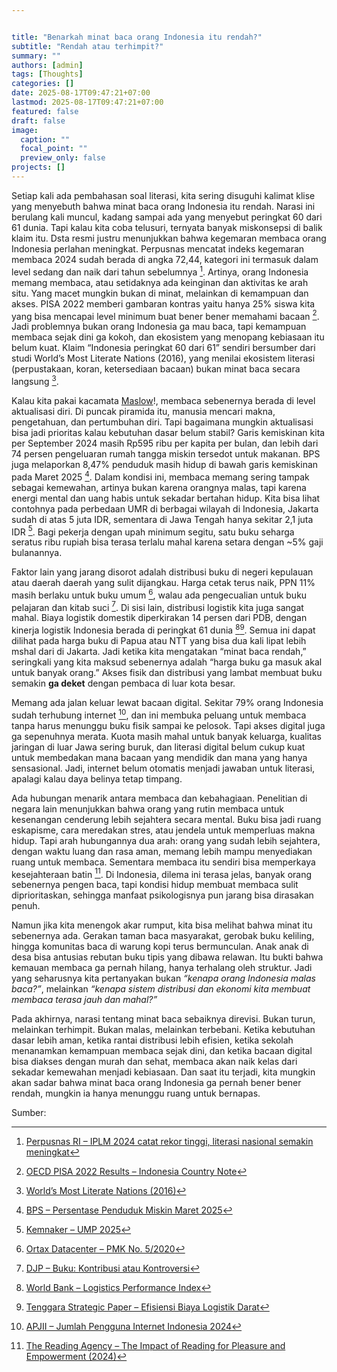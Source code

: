 ```yaml
---


title: "Benarkah minat baca orang Indonesia itu rendah?"
subtitle: "Rendah atau terhimpit?"
summary: ""
authors: [admin]
tags: [Thoughts]
categories: []
date: 2025-08-17T09:47:21+07:00
lastmod: 2025-08-17T09:47:21+07:00
featured: false
draft: false
image:
  caption: ""
  focal_point: ""
  preview_only: false
projects: []
---
```

Setiap kali ada pembahasan soal literasi, kita sering disuguhi kalimat klise yang menyebuth bahwa minat baca orang Indonesia itu rendah. Narasi ini berulang kali muncul, kadang sampai ada yang menyebut peringkat 60 dari 61 dunia. Tapi kalau kita coba telusuri, ternyata banyak miskonsepsi di balik klaim itu. Dsta resmi justru menunjukkan bahwa kegemaran membaca orang Indonesia perlahan meningkat. Perpusnas mencatat indeks kegemaran membaca 2024 sudah berada di angka 72,44, kategori ini termasuk dalam level sedang dan naik dari tahun sebelumnya [^1]. Artinya, orang Indonesia memang membaca, atau setidaknya ada keinginan dan aktivitas ke arah situ. Yang macet mungkin bukan di minat, melainkan di kemampuan dan akses. PISA 2022 memberi gambaran kontras yaitu hanya 25% siswa kita yang bisa mencapai level minimum buat bener bener memahami bacaan [^2]. Jadi problemnya bukan orang Indonesia ga mau baca, tapi kemampuan membaca sejak dini ga kokoh, dan ekosistem yang menopang kebiasaan itu belum kuat. Klaim “Indonesia peringkat 60 dari 61” sendiri bersumber dari studi World’s Most Literate Nations (2016), yang menilai ekosistem literasi (perpustakaan, koran, ketersediaan bacaan) bukan minat baca secara langsung [^3].

Kalau kita pakai kacamata [Maslow](https://www.simplypsychology.org/maslow.html)!, membaca sebenernya berada di level aktualisasi diri. Di puncak piramida itu, manusia mencari makna, pengetahuan, dan pertumbuhan diri. Tapi bagaimana mungkin aktualisasi bisa jadi prioritas kalau kebutuhan dasar belum stabil? Garis kemiskinan kita per September 2024 masih Rp595 ribu per kapita per bulan, dan lebih dari 74 persen pengeluaran rumah tangga miskin tersedot untuk makanan. BPS juga melaporkan 8,47% penduduk masih hidup di bawah garis kemiskinan pada Maret 2025 [^4]. Dalam kondisi ini, membaca memang sering tampak sebagai kemewahan, artinya bukan karena orangnya malas, tapi karena energi mental dan uang habis untuk sekadar bertahan hidup. Kita bisa lihat contohnya pada perbedaan UMR di berbagai wilayah di Indonesia, Jakarta sudah di atas 5 juta IDR, sementara di Jawa Tengah hanya sekitar 2,1 juta IDR [^5]. Bagi pekerja dengan upah minimum segitu, satu buku seharga seratus ribu rupiah bisa terasa terlalu mahal karena setara dengan ~5% gaji bulanannya.

Faktor lain yang jarang disorot adalah distribusi buku di negeri kepulauan atau daerah daerah yang sulit dijangkau. Harga cetak terus naik, PPN 11% masih berlaku untuk buku umum [^6], walau ada pengecualian untuk buku pelajaran dan kitab suci [^7]. Di sisi lain, distribusi logistik kita juga sangat mahal. Biaya logistik domestik diperkirakan 14 persen dari PDB, dengan kinerja logistik Indonesia berada di peringkat 61 dunia [^8][^9]. Semua ini dapat dilihat pada harga buku di Papua atau NTT yang bisa dua kali lipat lebih mshal dari di Jakarta. Jadi ketika kita mengatakan “minat baca rendah,” seringkali yang kita maksud sebenernya adalah “harga buku ga masuk akal untuk banyak orang.” Akses fisik dan distribusi yang lambat membuat buku semakin **ga deket** dengan pembaca di luar kota besar.

Memang ada jalan keluar lewat bacaan digital. Sekitar 79% orang Indonesia sudah terhubung internet [^10], dan ini membuka peluang untuk membaca tanpa harus menunggu buku fisik sampai ke pelosok. Tapi akses digital juga ga sepenuhnya merata. Kuota masih mahal untuk banyak keluarga, kualitas jaringan di luar Jawa sering buruk, dan literasi digital belum cukup kuat untuk membedakan mana bacaan yang mendidik dan mana yang hanya sensasional. Jadi, internet belum otomatis menjadi jawaban untuk literasi, apalagi kalau daya belinya tetap timpang.

Ada hubungan menarik antara membaca dan kebahagiaan. Penelitian di negara lain menunjukkan bahwa orang yang rutin membaca untuk kesenangan cenderung lebih sejahtera secara mental. Buku bisa jadi ruang eskapisme, cara meredakan stres, atau jendela untuk memperluas makna hidup. Tapi arah hubungannya dua arah: orang yang sudah lebih sejahtera, dengan waktu luang dan rasa aman, memang lebih mampu menyediakan ruang untuk membaca. Sementara membaca itu sendiri bisa memperkaya kesejahteraan batin [^11]. Di Indonesia, dilema ini terasa jelas, banyak orang sebenernya pengen baca, tapi kondisi hidup membuat membaca sulit diprioritaskan, sehingga manfaat psikologisnya pun jarang bisa dirasakan penuh.

Namun jika kita menengok akar rumput, kita bisa melihat bahwa minat itu sebenernya ada. Gerakan taman baca masyarakat, gerobak buku keliling, hingga komunitas baca di warung kopi terus bermunculan. Anak anak di desa bisa antusias rebutan buku tipis yang dibawa relawan. Itu bukti bahwa kemauan membaca ga pernah hilang, hanya terhalang oleh struktur. Jadi yang seharusnya kita pertanyakan bukan *“kenapa orang Indonesia malas baca?”*, melainkan *“kenapa sistem distribusi dan ekonomi kita membuat membaca terasa jauh dan mahal?”*

Pada akhirnya, narasi tentang minat baca sebaiknya direvisi. Bukan turun, melainkan terhimpit. Bukan malas, melainkan terbebani. Ketika kebutuhan dasar lebih aman, ketika rantai distribusi lebih efisien, ketika sekolah menanamkan kemampuan membaca sejak dini, dan ketika bacaan digital bisa diakses dengan murah dan sehat, membaca akan naik kelas dari sekadar kemewahan menjadi kebiasaan. Dan saat itu terjadi, kita mungkin akan sadar bahwa minat baca orang Indonesia ga pernah bener bener rendah, mungkin ia hanya menunggu ruang untuk bernapas.


Sumber:
[^1]: [Perpusnas RI – IPLM 2024 catat rekor tinggi, literasi nasional semakin meningkat](https://www.perpusnas.go.id/berita/iplm-2024-catat-rekor-tinggi-literasi-nasional-semakin-meningkat)  
[^2]: [OECD PISA 2022 Results – Indonesia Country Note](https://www.oecd.org/en/publications/pisa-2022-results-volume-i-and-ii-country-notes_ed6fbcc5-en/indonesia_c2e1ae0e-en.html)  
[^3]: [World’s Most Literate Nations (2016)](https://www.scribd.com/document/366932514/World-Most)  
[^4]: [BPS – Persentase Penduduk Miskin Maret 2025](https://www.bps.go.id/id/pressrelease/2025/07/25/2518/persentase-penduduk-miskin-maret-2025-turun-menjadi-8-47-persen-.html)  
[^5]: [Kemnaker – UMP 2025](https://satudata.kemnaker.go.id/infografik/88)  
[^6]: [Ortax Datacenter – PMK No. 5/2020](https://datacenter.ortax.org/ortax/aturan/show/16926)  
[^7]: [DJP – Buku: Kontribusi atau Kontroversi](https://pajak.go.id/id/artikel/buku-kontribusi-atau-kontroversi)  
[^8]: [World Bank – Logistics Performance Index](https://lpi.worldbank.org/international/global)  
[^9]: [Tenggara Strategic Paper – Efisiensi Biaya Logistik Darat](https://asset.tenggara.id/assets/source/file-research/Naskah%20Kebijakan%20Strategis%20dalam%20Mendukung%20Efisiensi%20dan%20Penurunan%20Biaya%20Logistik%20Darat.pdf)  
[^10]: [APJII – Jumlah Pengguna Internet Indonesia 2024](https://apjii.or.id/berita/d/apjii-jumlah-pengguna-internet-indonesia-tembus-221-juta-orang)  
[^11]: [The Reading Agency – The Impact of Reading for Pleasure and Empowerment (2024)](https://readingagency.org.uk/wp-content/uploads/2024/06/The-Impact-of-Reading-for-Pleasure-and-Empowerment.pdf)  
